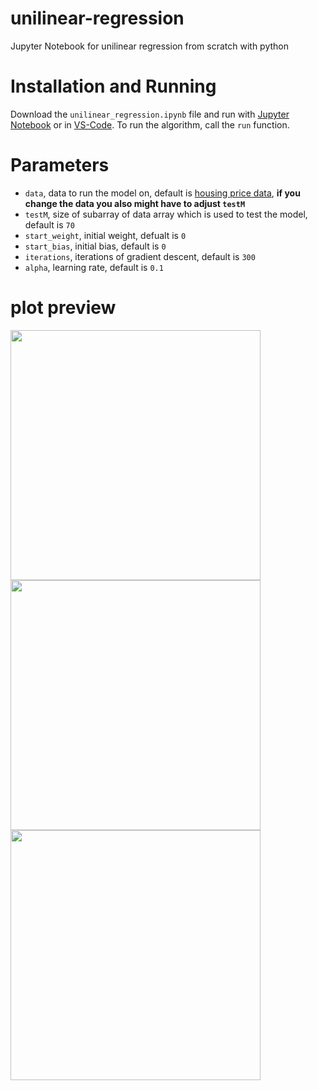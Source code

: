 # unilinear-regression
Jupyter Notebook for unilinear regression from scratch with python

# Installation and Running
Download the `unilinear_regression.ipynb` file and run with [Jupyter Notebook](https://jupyter.org) or in [VS-Code](https://code.visualstudio.com/docs/datascience/jupyter-notebooks).
To run the algorithm, call the `run` function.

# Parameters
- `data`, data to run the model on, default is [housing price data](https://www.kaggle.com/datasets/yasserh/housing-prices-dataset), **if you change the data you also might have to adjust `testM`**
- `testM`, size of subarray of data array which is used to test the model, default is `70`
- `start_weight`, initial weight, defualt is `0`
- `start_bias`, initial bias, default is `0`
- `iterations`, iterations of gradient descent, default is `300`
- `alpha`, learning rate, default is `0.1`

# plot preview
<p float="left">
  <img width="400" src="https://github.com/fabianmontag/unilinear-regression/assets/113472012/ea1ece49-5bdb-421f-a998-d40294d05977" />
  <img width="400" src="https://github.com/fabianmontag/unilinear-regression/assets/113472012/6ddf0b50-9228-49b7-81de-46325e2acb88" />
  <img width="400" src="https://github.com/fabianmontag/unilinear-regression/assets/113472012/5fcdc4cb-64c7-4489-a944-e2abc2aa9b63" />
</p>
